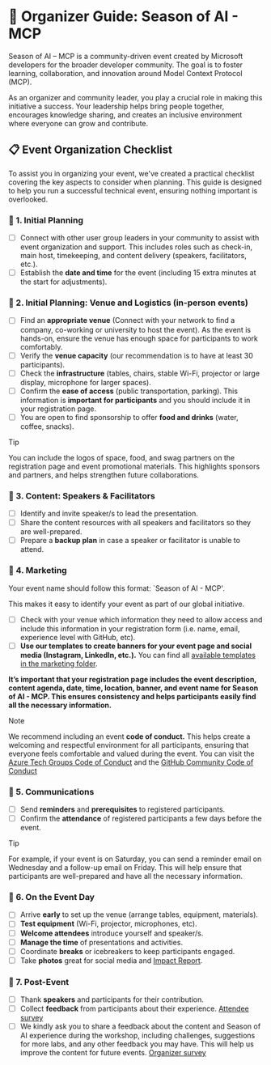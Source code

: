 # 🎉 Organizer Guide: Season of AI - MCP

Season of AI – MCP is a community-driven event created by Microsoft developers for the broader developer community. The goal is to foster learning, collaboration, and innovation around Model Context Protocol (MCP).

As an organizer and community leader, you play a crucial role in making this initiative a success. Your leadership helps bring people together, encourages knowledge sharing, and creates an inclusive environment where everyone can grow and contribute.

## 📋 Event Organization Checklist

To assist you in organizing your event, we've created a practical checklist covering the key aspects to consider when planning. This guide is designed to help you run a successful technical event, ensuring nothing important is overlooked.

### 👥 1. Initial Planning

- [ ] Connect with other user group leaders in your community to assist with event organization and support. This includes roles such as check-in, main host, timekeeping, and content delivery (speakers, facilitators, etc.).
- [ ] Establish the **date and time** for the event (including 15 extra minutes at the start for adjustments).

### 🏢 2. Initial Planning: Venue and Logistics (in-person events) 

- [ ] Find an **appropriate venue** (Connect with your network to find a company, co-working or university to host the event). As the event is hands-on, ensure the venue has enough space for participants to work comfortably.
- [ ] Verify the **venue capacity** (our recommendation is to have at least 30 participants).
- [ ] Check the **infrastructure** (tables, chairs, stable Wi-Fi, projector or large display, microphone for larger spaces).
- [ ] Confirm the **ease of access** (public transportation, parking). This information is **important for participants** and you should include it in your registration page.
- [ ] You are open to find sponsorship to offer **food and drinks** (water, coffee, snacks).

> [!TIP]
> You can include the logos of space, food, and swag partners on the registration page and event promotional materials. This highlights sponsors and partners, and helps strengthen future collaborations.

### 🎤 3. Content: Speakers & Facilitators

- [ ] Identify and invite speaker/s to lead the presentation.
- [ ] Share the content resources with all speakers and facilitators so they are well-prepared.
- [ ] Prepare a **backup plan** in case a speaker or facilitator is unable to attend.

### 📣 4. Marketing

Your event name should follow this format: `Season of AI - MCP'. 

This makes it easy to identify your event as part of our global initiative.

- [ ] Check with your venue which information they need to allow access and include this information in your registration form (i.e. name, email, experience level with GitHub, etc).
- [ ] **Use our templates to create banners for your event page and social media (Instagram, LinkedIn, etc.).** You can find all [available templates in the marketing folder](https://github.com/microsoft/community-content/tree/main/S5-Season-of-MCP/Marketing%20Kit).

**It’s important that your registration page includes the event description, content agenda, date, time, location, banner, and event name for Season of AI - MCP. This ensures consistency and helps participants easily find all the necessary information.**

> [!NOTE]
> We recommend including an event **code of conduct.** This helps create a welcoming and respectful environment for all participants, ensuring that everyone feels comfortable and valued during the event. You can visit the [Azure Tech Groups Code of Conduct](https://developer.microsoft.com/en-us/azure-tech-groups/code-of-conduct) and the [GitHub Community Code of Conduct](https://docs.github.com/en/site-policy/github-terms/github-community-code-of-conduct)

### 📧 5. Communications

- [ ] Send **reminders** and **prerequisites** to registered participants.
- [ ] Confirm the **attendance** of registered participants a few days before the event.

> [!TIP]
> For example, if your event is on Saturday, you can send a reminder email on Wednesday and a follow-up email on Friday. This will help ensure that participants are well-prepared and have all the necessary information.

### 📅 6. On the Event Day

- [ ] Arrive **early** to set up the venue (arrange tables, equipment, materials).
- [ ] **Test equipment** (Wi-Fi, projector, microphones, etc).
- [ ] **Welcome attendees** introduce yourself and speaker/s.
- [ ] **Manage the time** of presentations and activities.
- [ ] Coordinate **breaks** or icebreakers to keep participants engaged.
- [ ] Take **photos** great for social media and [Impact Report](https://aka.ms/soai/mcp/impactreport).

### 📝 7. Post-Event

- [ ] Thank **speakers** and participants for their contribution.
- [ ] Collect **feedback** from participants about their experience. [Attendee survey](https://aka.ms/soai/mcp/attendeesurvey)
- [ ] We kindly ask you to share a feedback about the content and Season of AI experience during the workshop, including challenges, suggestions for more labs, and any other feedback you may have. This will help us improve the content for future events. [Organizer survey](https://aka.ms/soai/mcp/organizersurvey)
